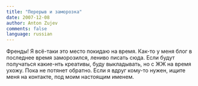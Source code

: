 ```yaml
---
title: "Перерыв и заморозка"
date: 2007-12-08
author: Anton Zujev
comments: false
language: russian
---
```


Френды! Я всё-таки это место покидаю на время. Как-то у меня блог в последнее время заморозился, лениво писать сюда. Если будут получаться какие-нть креативы, буду выкладывать, но с ЖЖ на время ухожу. Пока не потянет обратно. Если я вдруг кому-то нужен, ищите меня на контакте, под моим настоящим именем.